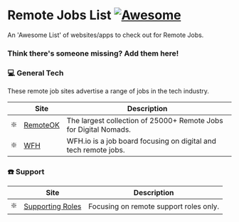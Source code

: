 # Remote Jobs List [![Awesome](https://cdn.rawgit.com/sindresorhus/awesome/d7305f38d29fed78fa85652e3a63e154dd8e8829/media/badge.svg)](https://github.com/sindresorhus/awesome)
 
An 'Awesome List' of websites/apps to check out for Remote Jobs.
 
 ### Think there's someone missing? Add them here!
 
 ### :computer: General Tech
 
 These remote job sites advertise a range of jobs in the tech industry.
 
 |    | Site                                                                                                          | Description                                                   |
 |----|-------------------------------------------------------------------------------------------------------------------|---------------------------------------------------------------|
| ❇️ | [RemoteOK](https://remoteok.io/) | The largest collection of 25000+ Remote Jobs for Digital Nomads.        |
| ❇️ | [WFH](https://www.wfh.io/) | WFH.io is a job board focusing on digital and tech remote jobs.        |


### ☎️ Support

|    | Site                                                                                                           | Description                                                   |
 |----|-------------------------------------------------------------------------------------------------------------------|---------------------------------------------------------------|
| ❇️ | [Supporting Roles](https://supportingroles.io/) | Focusing on remote support roles only.        |
